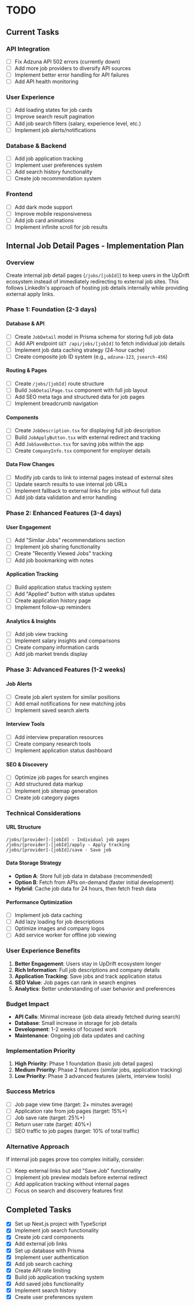 # TODO

## Current Tasks

### API Integration
- [ ] Fix Adzuna API 502 errors (currently down)
- [ ] Add more job providers to diversify API sources
- [ ] Implement better error handling for API failures
- [ ] Add API health monitoring

### User Experience
- [ ] Add loading states for job cards
- [ ] Improve search result pagination
- [ ] Add job search filters (salary, experience level, etc.)
- [ ] Implement job alerts/notifications

### Database & Backend
- [ ] Add job application tracking
- [ ] Implement user preferences system
- [ ] Add search history functionality
- [ ] Create job recommendation system

### Frontend
- [ ] Add dark mode support
- [ ] Improve mobile responsiveness
- [ ] Add job card animations
- [ ] Implement infinite scroll for job results

## Internal Job Detail Pages - Implementation Plan

### Overview
Create internal job detail pages (`/jobs/[jobId]`) to keep users in the UpDrift ecosystem instead of immediately redirecting to external job sites. This follows LinkedIn's approach of hosting job details internally while providing external apply links.

### Phase 1: Foundation (2-3 days)

#### Database & API
- [ ] Create `JobDetail` model in Prisma schema for storing full job data
- [ ] Add API endpoint `GET /api/jobs/[jobId]` to fetch individual job details
- [ ] Implement job data caching strategy (24-hour cache)
- [ ] Create composite job ID system (e.g., `adzuna-123`, `jsearch-456`)

#### Routing & Pages
- [ ] Create `/jobs/[jobId]` route structure
- [ ] Build `JobDetailPage.tsx` component with full job layout
- [ ] Add SEO meta tags and structured data for job pages
- [ ] Implement breadcrumb navigation

#### Components
- [ ] Create `JobDescription.tsx` for displaying full job description
- [ ] Build `JobApplyButton.tsx` with external redirect and tracking
- [ ] Add `JobSaveButton.tsx` for saving jobs within the app
- [ ] Create `CompanyInfo.tsx` component for employer details

#### Data Flow Changes
- [ ] Modify job cards to link to internal pages instead of external sites
- [ ] Update search results to use internal job URLs
- [ ] Implement fallback to external links for jobs without full data
- [ ] Add job data validation and error handling

### Phase 2: Enhanced Features (3-4 days)

#### User Engagement
- [ ] Add "Similar Jobs" recommendations section
- [ ] Implement job sharing functionality
- [ ] Create "Recently Viewed Jobs" tracking
- [ ] Add job bookmarking with notes

#### Application Tracking
- [ ] Build application status tracking system
- [ ] Add "Applied" button with status updates
- [ ] Create application history page
- [ ] Implement follow-up reminders

#### Analytics & Insights
- [ ] Add job view tracking
- [ ] Implement salary insights and comparisons
- [ ] Create company information cards
- [ ] Add job market trends display

### Phase 3: Advanced Features (1-2 weeks)

#### Job Alerts
- [ ] Create job alert system for similar positions
- [ ] Add email notifications for new matching jobs
- [ ] Implement saved search alerts

#### Interview Tools
- [ ] Add interview preparation resources
- [ ] Create company research tools
- [ ] Implement application status dashboard

#### SEO & Discovery
- [ ] Optimize job pages for search engines
- [ ] Add structured data markup
- [ ] Implement job sitemap generation
- [ ] Create job category pages

### Technical Considerations

#### URL Structure
```
/jobs/[provider]-[jobId] - Individual job pages
/jobs/[provider]-[jobId]/apply - Apply tracking
/jobs/[provider]-[jobId]/save - Save job
```

#### Data Storage Strategy
- **Option A**: Store full job data in database (recommended)
- **Option B**: Fetch from APIs on-demand (faster initial development)
- **Hybrid**: Cache job data for 24 hours, then fetch fresh data

#### Performance Optimization
- [ ] Implement job data caching
- [ ] Add lazy loading for job descriptions
- [ ] Optimize images and company logos
- [ ] Add service worker for offline job viewing

### User Experience Benefits
1. **Better Engagement**: Users stay in UpDrift ecosystem longer
2. **Rich Information**: Full job descriptions and company details
3. **Application Tracking**: Save jobs and track application status
4. **SEO Value**: Job pages can rank in search engines
5. **Analytics**: Better understanding of user behavior and preferences

### Budget Impact
- **API Calls**: Minimal increase (job data already fetched during search)
- **Database**: Small increase in storage for job details
- **Development**: 1-2 weeks of focused work
- **Maintenance**: Ongoing job data updates and caching

### Implementation Priority
1. **High Priority**: Phase 1 foundation (basic job detail pages)
2. **Medium Priority**: Phase 2 features (similar jobs, application tracking)
3. **Low Priority**: Phase 3 advanced features (alerts, interview tools)

### Success Metrics
- [ ] Job page view time (target: 2+ minutes average)
- [ ] Application rate from job pages (target: 15%+)
- [ ] Job save rate (target: 25%+)
- [ ] Return user rate (target: 40%+)
- [ ] SEO traffic to job pages (target: 10% of total traffic)

### Alternative Approach
If internal job pages prove too complex initially, consider:
- [ ] Keep external links but add "Save Job" functionality
- [ ] Implement job preview modals before external redirect
- [ ] Add application tracking without internal pages
- [ ] Focus on search and discovery features first

## Completed Tasks
- [x] Set up Next.js project with TypeScript
- [x] Implement job search functionality
- [x] Create job card components
- [x] Add external job links
- [x] Set up database with Prisma
- [x] Implement user authentication
- [x] Add job search caching
- [x] Create API rate limiting
- [x] Build job application tracking system
- [x] Add saved jobs functionality
- [x] Implement search history
- [x] Create user preferences system 